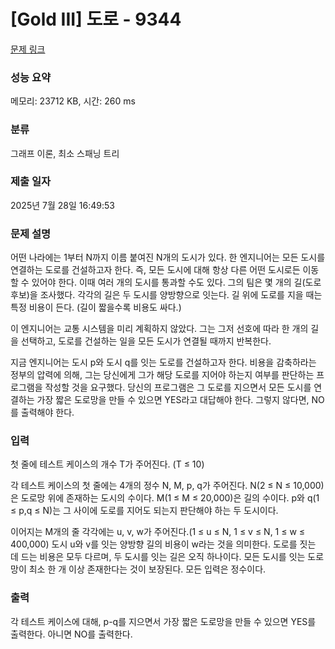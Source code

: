 # [Gold III] 도로 - 9344 

[문제 링크](https://www.acmicpc.net/problem/9344) 

### 성능 요약

메모리: 23712 KB, 시간: 260 ms

### 분류

그래프 이론, 최소 스패닝 트리

### 제출 일자

2025년 7월 28일 16:49:53

### 문제 설명

<p>어떤 나라에는 1부터 N까지 이름 붙여진 N개의 도시가 있다. 한 엔지니어는 모든 도시를 연결하는 도로를 건설하고자 한다. 즉, 모든 도시에 대해 항상 다른 어떤 도시로든 이동할 수 있어야 한다. 이때 여러 개의 도시를 통과할 수도 있다. 그의 팀은 몇 개의 길(도로 후보)을 조사했다. 각각의 길은 두 도시를 양방향으로 잇는다. 길 위에 도로를 지을 때는 특정 비용이 든다. (길이 짧을수록 비용도 싸다.)</p>

<p>이 엔지니어는 교통 시스템을 미리 계획하지 않았다. 그는 그저 선호에 따라 한 개의 길을 선택하고, 도로를 건설하는 일을 모든 도시가 연결될 때까지 반복한다.</p>

<p>지금 엔지니어는 도시 p와 도시 q를 잇는 도로를 건설하고자 한다. 비용을 감축하라는 정부의 압력에 의해, 그는 당신에게 그가 해당 도로를 지어야 하는지 여부를 판단하는 프로그램을 작성할 것을 요구했다. 당신의 프로그램은 그 도로를 지으면서 모든 도시를 연결하는 가장 짧은 도로망을 만들 수 있으면 YES라고 대답해야 한다. 그렇지 않다면, NO를 출력해야 한다.</p>

### 입력 

 <p>첫 줄에 테스트 케이스의 개수 T가 주어진다. (T ≤ 10) </p>

<p>각 테스트 케이스의 첫 줄에는 4개의 정수 N, M, p, q가 주어진다. N(2 ≤ N ≤ 10,000)은 도로망 위에 존재하는 도시의 수이다. M(1 ≤ M ≤ 20,000)은 길의 수이다. p와 q(1 ≤ p,q ≤ N)는 그 사이에 도로를 지어도 되는지 판단해야 하는 두 도시이다.</p>

<p>이어지는 M개의 줄 각각에는 u, v, w가 주어진다.(1 ≤ u ≤ N, 1 ≤ v ≤ N, 1 ≤ w ≤ 400,000) 도시 u와 v를 잇는 양방향 길의 비용이 w라는 것을 의미한다. 도로를 짓는 데 드는 비용은 모두 다르며, 두 도시를 잇는 길은 오직 하나이다. 모든 도시를 잇는 도로망이 최소 한 개 이상 존재한다는 것이 보장된다. 모든 입력은 정수이다.</p>

### 출력 

 <p>각 테스트 케이스에 대해, p-q를 지으면서 가장 짧은 도로망을 만들 수 있으면 YES를 출력한다. 아니면 NO를 출력한다.</p>

